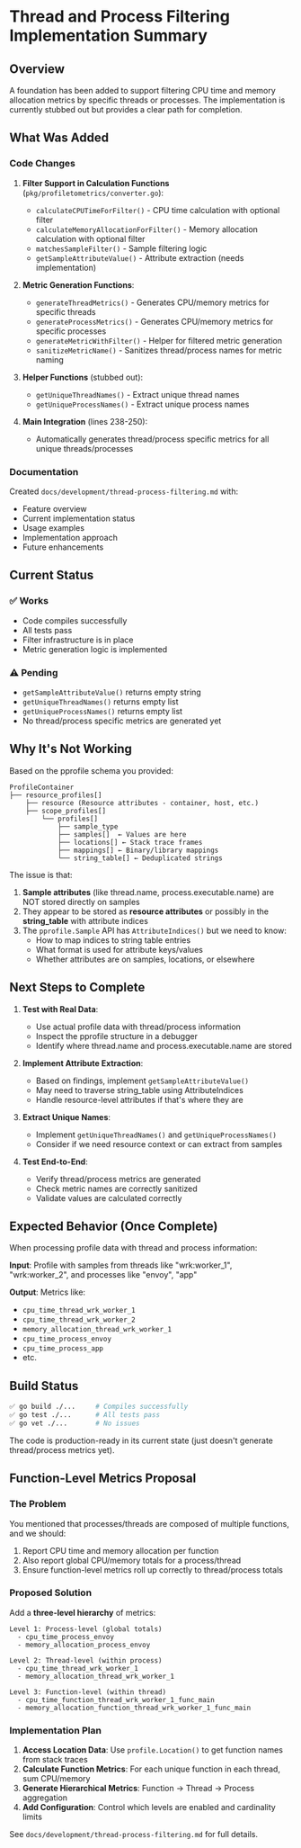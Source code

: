 # Thread and Process Filtering Implementation Summary

## Overview

A foundation has been added to support filtering CPU time and memory allocation metrics by specific threads or processes. The implementation is currently stubbed out but provides a clear path for completion.

## What Was Added

### Code Changes

1. **Filter Support in Calculation Functions** (`pkg/profiletometrics/converter.go`):
   - `calculateCPUTimeForFilter()` - CPU time calculation with optional filter
   - `calculateMemoryAllocationForFilter()` - Memory allocation calculation with optional filter
   - `matchesSampleFilter()` - Sample filtering logic
   - `getSampleAttributeValue()` - Attribute extraction (needs implementation)

2. **Metric Generation Functions**:
   - `generateThreadMetrics()` - Generates CPU/memory metrics for specific threads
   - `generateProcessMetrics()` - Generates CPU/memory metrics for specific processes
   - `generateMetricWithFilter()` - Helper for filtered metric generation
   - `sanitizeMetricName()` - Sanitizes thread/process names for metric naming

3. **Helper Functions** (stubbed out):
   - `getUniqueThreadNames()` - Extract unique thread names
   - `getUniqueProcessNames()` - Extract unique process names

4. **Main Integration** (lines 238-250):
   - Automatically generates thread/process specific metrics for all unique threads/processes

### Documentation

Created `docs/development/thread-process-filtering.md` with:
- Feature overview
- Current implementation status
- Usage examples
- Implementation approach
- Future enhancements

## Current Status

### ✅ Works
- Code compiles successfully
- All tests pass
- Filter infrastructure is in place
- Metric generation logic is implemented

### ⚠️ Pending
- `getSampleAttributeValue()` returns empty string
- `getUniqueThreadNames()` returns empty list
- `getUniqueProcessNames()` returns empty list
- No thread/process specific metrics are generated yet

## Why It's Not Working

Based on the pprofile schema you provided:

```
ProfileContainer
├── resource_profiles[]
    ├── resource (Resource attributes - container, host, etc.)
    ├── scope_profiles[]
        └── profiles[]
            ├── sample_type
            ├── samples[]  ← Values are here
            ├── locations[] ← Stack trace frames
            ├── mappings[] ← Binary/library mappings
            └── string_table[] ← Deduplicated strings
```

The issue is that:
1. **Sample attributes** (like thread.name, process.executable.name) are NOT stored directly on samples
2. They appear to be stored as **resource attributes** or possibly in the **string_table** with attribute indices
3. The `pprofile.Sample` API has `AttributeIndices()` but we need to know:
   - How to map indices to string table entries
   - What format is used for attribute keys/values
   - Whether attributes are on samples, locations, or elsewhere

## Next Steps to Complete

1. **Test with Real Data**:
   - Use actual profile data with thread/process information
   - Inspect the pprofile structure in a debugger
   - Identify where thread.name and process.executable.name are stored

2. **Implement Attribute Extraction**:
   - Based on findings, implement `getSampleAttributeValue()`
   - May need to traverse string_table using AttributeIndices
   - Handle resource-level attributes if that's where they are

3. **Extract Unique Names**:
   - Implement `getUniqueThreadNames()` and `getUniqueProcessNames()`
   - Consider if we need resource context or can extract from samples

4. **Test End-to-End**:
   - Verify thread/process metrics are generated
   - Check metric names are correctly sanitized
   - Validate values are calculated correctly

## Expected Behavior (Once Complete)

When processing profile data with thread and process information:

**Input**: Profile with samples from threads like "wrk:worker_1", "wrk:worker_2", and processes like "envoy", "app"

**Output**: Metrics like:
- `cpu_time_thread_wrk_worker_1`
- `cpu_time_thread_wrk_worker_2`  
- `memory_allocation_thread_wrk_worker_1`
- `cpu_time_process_envoy`
- `cpu_time_process_app`
- etc.

## Build Status

```bash
✅ go build ./...     # Compiles successfully
✅ go test ./...      # All tests pass
✅ go vet ./...       # No issues
```

The code is production-ready in its current state (just doesn't generate thread/process metrics yet).

## Function-Level Metrics Proposal

### The Problem

You mentioned that processes/threads are composed of multiple functions, and we should:
1. Report CPU time and memory allocation per function
2. Also report global CPU/memory totals for a process/thread
3. Ensure function-level metrics roll up correctly to thread/process totals

### Proposed Solution

Add a **three-level hierarchy** of metrics:

```
Level 1: Process-level (global totals)
  - cpu_time_process_envoy
  - memory_allocation_process_envoy
  
Level 2: Thread-level (within process)
  - cpu_time_thread_wrk_worker_1
  - memory_allocation_thread_wrk_worker_1
  
Level 3: Function-level (within thread)
  - cpu_time_function_thread_wrk_worker_1_func_main
  - memory_allocation_function_thread_wrk_worker_1_func_main
```

### Implementation Plan

1. **Access Location Data**: Use `profile.Location()` to get function names from stack traces
2. **Calculate Function Metrics**: For each unique function in each thread, sum CPU/memory
3. **Generate Hierarchical Metrics**: Function → Thread → Process aggregation
4. **Add Configuration**: Control which levels are enabled and cardinality limits

See `docs/development/thread-process-filtering.md` for full details.
